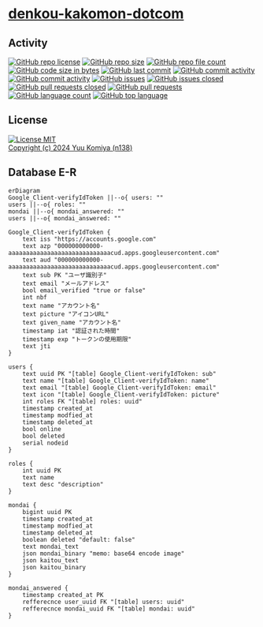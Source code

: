 # [denkou-kakomon-dotcom](https://github.com/n138-kz/denkou-kakomon-dotcom)

## Activity

[![GitHub repo license](https://img.shields.io/github/license/n138-kz/denkou-kakomon-dotcom)](/LICENSE)
[![GitHub repo size](https://img.shields.io/github/repo-size/n138-kz/denkou-kakomon-dotcom)](/../../)
[![GitHub repo file count](https://img.shields.io/github/directory-file-count/n138-kz/denkou-kakomon-dotcom)](/../../)
[![GitHub code size in bytes](https://img.shields.io/github/languages/code-size/n138-kz/denkou-kakomon-dotcom)](/../../)
[![GitHub last commit](https://img.shields.io/github/last-commit/n138-kz/denkou-kakomon-dotcom)](/../../commits)
[![GitHub commit activity](https://img.shields.io/github/commit-activity/w/n138-kz/denkou-kakomon-dotcom)](/../../commits)
[![GitHub commit activity](https://img.shields.io/github/commit-activity/t/n138-kz/denkou-kakomon-dotcom)](/../../commits)
[![GitHub issues](https://img.shields.io/github/issues/n138-kz/denkou-kakomon-dotcom)](/../../issues)
[![GitHub issues closed](https://img.shields.io/github/issues-closed/n138-kz/denkou-kakomon-dotcom)](/../../issues)
[![GitHub pull requests closed](https://img.shields.io/github/issues-pr-closed/n138-kz/denkou-kakomon-dotcom)](/../../pulls)
[![GitHub pull requests](https://img.shields.io/github/issues-pr/n138-kz/denkou-kakomon-dotcom)](/../../pulls)
[![GitHub language count](https://img.shields.io/github/languages/count/n138-kz/denkou-kakomon-dotcom)](/../../)
[![GitHub top language](https://img.shields.io/github/languages/top/n138-kz/denkou-kakomon-dotcom)](/../../)

## License

[![License MIT](https://upload.wikimedia.org/wikipedia/commons/0/0c/MIT_logo.svg)](LICENSE)  
[Copyright (c) 2024 Yuu Komiya (n138)](LICENSE)  

## Database E-R

```mermaid
erDiagram
Google_Client-verifyIdToken ||--o{ users: ""
users ||--o{ roles: "" 
mondai ||--o{ mondai_answered: "" 
users ||--o{ mondai_answered: "" 

Google_Client-verifyIdToken {
    text iss "https://accounts.google.com"
    text azp "000000000000-aaaaaaaaaaaaaaaaaaaaaaaaaaaaacud.apps.googleusercontent.com"
    text aud "000000000000-aaaaaaaaaaaaaaaaaaaaaaaaaaaaacud.apps.googleusercontent.com"
    text sub PK "ユーザ識別子"
    text email "メールアドレス"
    bool email_verified "true or false"
    int nbf
    text name "アカウント名"
    text picture "アイコンURL"
    text given_name "アカウント名"
    timestamp iat "認証された時間"
    timestamp exp "トークンの使用期限"
    text jti
}

users {
    text uuid PK "[table] Google_Client-verifyIdToken: sub"
    text name "[table] Google_Client-verifyIdToken: name"
    text email "[table] Google_Client-verifyIdToken: email"
    text icon "[table] Google_Client-verifyIdToken: picture"
    int roles FK "[table] roles: uuid"
    timestamp created_at
    timestamp modfied_at
    timestamp deleted_at
    bool online
    bool deleted 
    serial nodeid
}

roles {
    int uuid PK
    text name
    text desc "description"
}

mondai {
    bigint uuid PK
    timestamp created_at
    timestamp modfied_at
    timestamp deleted_at
    boolean deleted "default: false"
    text mondai_text
    json mondai_binary "memo: base64 encode image"
    json kaitou_text
    json kaitou_binary
}

mondai_answered {
    timestamp created_at PK
    refferecnce user_uuid FK "[table] users: uuid"
    refferecnce mondai_uuid FK "[table] mondai: uuid"
}
```
